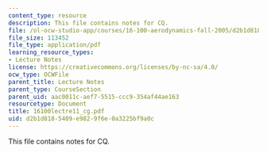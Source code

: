 ```yaml
---
content_type: resource
description: This file contains notes for CQ.
file: /ol-ocw-studio-app/courses/16-100-aerodynamics-fall-2005/d2b1d8185409e9829f6e0a3225bf9a0c_16100lectre11_cg.pdf
file_size: 113452
file_type: application/pdf
learning_resource_types:
- Lecture Notes
license: https://creativecommons.org/licenses/by-nc-sa/4.0/
ocw_type: OCWFile
parent_title: Lecture Notes
parent_type: CourseSection
parent_uid: aac0011c-aef7-5515-ccc9-354af44ae163
resourcetype: Document
title: 16100lectre11_cg.pdf
uid: d2b1d818-5409-e982-9f6e-0a3225bf9a0c
---
```

This file contains notes for CQ.